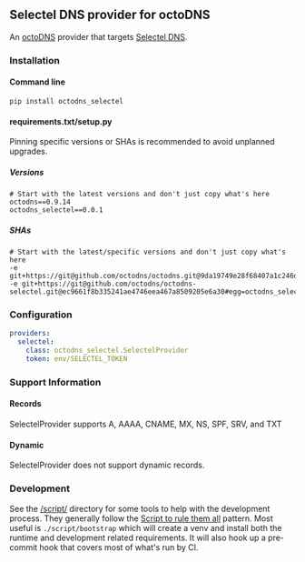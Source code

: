 ## Selectel DNS provider for octoDNS

An [octoDNS](https://github.com/octodns/octodns/) provider that targets [Selectel DNS](https://selectel.ru/en/services/additional/dns/).

### Installation

#### Command line

```
pip install octodns_selectel
```

#### requirements.txt/setup.py

Pinning specific versions or SHAs is recommended to avoid unplanned upgrades.

##### Versions

```
# Start with the latest versions and don't just copy what's here
octodns==0.9.14
octodns_selectel==0.0.1
```

##### SHAs

```
# Start with the latest/specific versions and don't just copy what's here
-e git+https://git@github.com/octodns/octodns.git@9da19749e28f68407a1c246dfdf65663cdc1c422#egg=octodns
-e git+https://git@github.com/octodns/octodns-selectel.git@ec9661f8b335241ae4746eea467a8509205e6a30#egg=octodns_selectel
```

### Configuration

```yaml
providers:
  selectel:
    class: octodns_selectel.SelectelProvider
    token: env/SELECTEL_TOKEN
```

### Support Information

#### Records

SelectelProvider supports A, AAAA, CNAME, MX, NS, SPF, SRV, and TXT

#### Dynamic

SelectelProvider does not support dynamic records.

### Development

See the [/script/](/script/) directory for some tools to help with the development process. They generally follow the [Script to rule them all](https://github.com/github/scripts-to-rule-them-all) pattern. Most useful is `./script/bootstrap` which will create a venv and install both the runtime and development related requirements. It will also hook up a pre-commit hook that covers most of what's run by CI.
